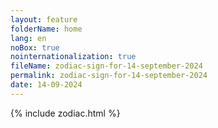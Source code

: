 ```yaml
---
layout: feature
folderName: home
lang: en
noBox: true
nointernationalization: true
fileName: zodiac-sign-for-14-september-2024
permalink: zodiac-sign-for-14-september-2024
date: 14-09-2024
---
```

{% include zodiac.html %}

